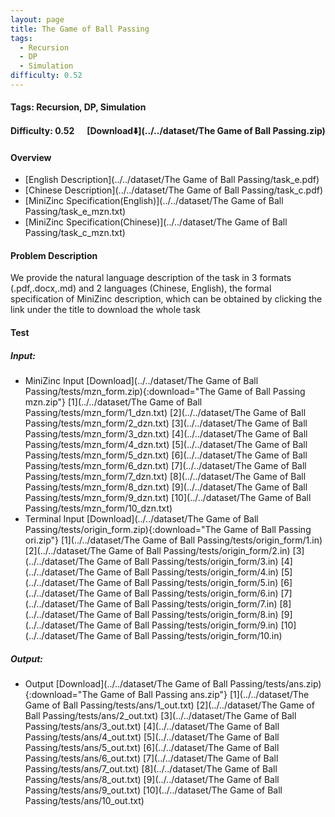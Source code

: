 ```yaml
---
layout: page
title: The Game of Ball Passing
tags:
  - Recursion
  - DP
  - Simulation
difficulty: 0.52
---
```


#### Tags: Recursion, DP, Simulation
#### Difficulty: 0.52 &nbsp;&nbsp;&nbsp;&nbsp; [Download⬇️](../../dataset/The Game of Ball Passing.zip)
#### Overview
- [English Description](../../dataset/The Game of Ball Passing/task_e.pdf)
- [Chinese Description](../../dataset/The Game of Ball Passing/task_c.pdf)
- [MiniZinc Specification(English)](../../dataset/The Game of Ball Passing/task_e_mzn.txt)
- [MiniZinc Specification(Chinese)](../../dataset/The Game of Ball Passing/task_c_mzn.txt)

#### Problem Description
We provide the natural language description of the task in 3 formats (.pdf,.docx,.md) and 2 languages (Chinese, English), the formal specification of MiniZinc description, which can be obtained by clicking the link under the title to download the whole task
#### Test
##### Input:
- MiniZinc Input [Download](../../dataset/The Game of Ball Passing/tests/mzn_form.zip){:download="The Game of Ball Passing mzn.zip"} [1](../../dataset/The Game of Ball Passing/tests/mzn_form/1_dzn.txt) [2](../../dataset/The Game of Ball Passing/tests/mzn_form/2_dzn.txt) [3](../../dataset/The Game of Ball Passing/tests/mzn_form/3_dzn.txt) [4](../../dataset/The Game of Ball Passing/tests/mzn_form/4_dzn.txt) [5](../../dataset/The Game of Ball Passing/tests/mzn_form/5_dzn.txt) [6](../../dataset/The Game of Ball Passing/tests/mzn_form/6_dzn.txt) [7](../../dataset/The Game of Ball Passing/tests/mzn_form/7_dzn.txt) [8](../../dataset/The Game of Ball Passing/tests/mzn_form/8_dzn.txt) [9](../../dataset/The Game of Ball Passing/tests/mzn_form/9_dzn.txt) [10](../../dataset/The Game of Ball Passing/tests/mzn_form/10_dzn.txt) 
- Terminal Input [Download](../../dataset/The Game of Ball Passing/tests/origin_form.zip){:download="The Game of Ball Passing ori.zip"} [1](../../dataset/The Game of Ball Passing/tests/origin_form/1.in) [2](../../dataset/The Game of Ball Passing/tests/origin_form/2.in) [3](../../dataset/The Game of Ball Passing/tests/origin_form/3.in) [4](../../dataset/The Game of Ball Passing/tests/origin_form/4.in) [5](../../dataset/The Game of Ball Passing/tests/origin_form/5.in) [6](../../dataset/The Game of Ball Passing/tests/origin_form/6.in) [7](../../dataset/The Game of Ball Passing/tests/origin_form/7.in) [8](../../dataset/The Game of Ball Passing/tests/origin_form/8.in) [9](../../dataset/The Game of Ball Passing/tests/origin_form/9.in) [10](../../dataset/The Game of Ball Passing/tests/origin_form/10.in) 

##### Output:
- Output [Download](../../dataset/The Game of Ball Passing/tests/ans.zip){:download="The Game of Ball Passing ans.zip"} [1](../../dataset/The Game of Ball Passing/tests/ans/1_out.txt) [2](../../dataset/The Game of Ball Passing/tests/ans/2_out.txt) [3](../../dataset/The Game of Ball Passing/tests/ans/3_out.txt) [4](../../dataset/The Game of Ball Passing/tests/ans/4_out.txt) [5](../../dataset/The Game of Ball Passing/tests/ans/5_out.txt) [6](../../dataset/The Game of Ball Passing/tests/ans/6_out.txt) [7](../../dataset/The Game of Ball Passing/tests/ans/7_out.txt) [8](../../dataset/The Game of Ball Passing/tests/ans/8_out.txt) [9](../../dataset/The Game of Ball Passing/tests/ans/9_out.txt) [10](../../dataset/The Game of Ball Passing/tests/ans/10_out.txt) 

